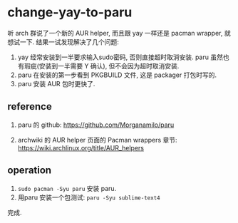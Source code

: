 # change-yay-to-paru

听 arch 群说了一个新的 AUR helper, 而且跟 yay 一样还是 pacman wrapper, 就想试一下.
结果一试发现解决了几个问题:
1. yay 经常安装到一半要求输入sudo密码, 否则直接超时取消安装. paru 虽然也有瑕疵(安装到一半需要 Y 确认), 但不会因为超时取消安装.
2. paru 在安装的第一步看到 PKGBUILD 文件, 这是 packager 打包时写的.
3. paru 安装 AUR 包时更快了.

## reference
1. paru 的 github:
https://github.com/Morganamilo/paru

2. archwiki 的 AUR helper 页面的 Pacman wrappers 章节:
https://wiki.archlinux.org/title/AUR_helpers

## operation
1. `sudo pacman -Syu paru` 安装 paru.
2. 用paru 安装一个包测试:
`paru -Syu sublime-text4`

完成.
